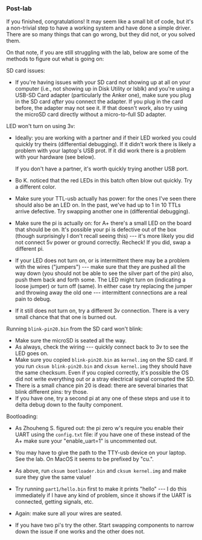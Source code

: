 ### Post-lab

If you finished, congratulations!  It may seem like a small bit of code, but it's 
a non-trivial step to have a working system and have done a simple driver.   There
are so many things that can go wrong, but they did not, or you solved them.

On that note, if you are still struggling with the lab, below are some of the 
methods to figure out what is going on:

SD card issues:

  - If you're having issues with your SD card not showing up at
    all on your computer (i.e., not showing up in Disk Utility or lsblk)
    and you're using a USB-SD Card adapter (particularly the Anker one),
    make sure you plug in the SD card *after* you connect the adapter. If
    you plug in the card before, the adapter may not see it. If that
    doesn't work, also try using the microSD card directly without a
    micro-to-full SD adapter.

LED won't turn on using 3v:

  - Ideally: you are working with a partner and if their LED worked
    you could quickly try theirs (differential debugging).  If it didn't
    work there is likely a problem with your laptop's USB prot.  If it did
    work there is a problem with your hardware (see below).

    If you don't have a partner, it's worth quickly trying another USB port.

  - Bo K. noticed that the red LEDs in this batch often blow out quickly.  Try
    a different color.

  - Make sure your TTL-usb actually has power: for the ones I've seen
    there should also be an LED on.   In the past, we've had up to 1 in
    10 TTLs arrive defective.  Try swapping another one in (differential
    debugging).

  - Make sure the pi is actually on: for A+ there's a small LED on the
    board that should be on.  It's possible your pi is defective out
    of the box (though surprisingly I don't recall seeing this) ---
    it's more likely you did not connect 5v power or ground correctly.
    Recheck!  If you did, swap a different pi.

  - If your LED does not turn on, or is intermittent there may be a problem with the 
    wires ("jumpers") --- make sure that they are pushed all the way down (you should
    not be able to see the silver part of the pin) also, push them back and forth some.
    The LED might turn on (indicating a loose jumper) or turn off (same).  In either
    case try replacing the jumper and throwing away the old one --- intermittent
    connections are a real pain to debug.

  - If it still does not turn on, try a different 3v connection.  There is a very
    small chance that that one is burned out. 

Running `blink-pin20.bin` from the SD card won't blink:

  - Make sure the microSD is seated all the way.
  - As always, check the wiring --- quickly connect back to 3v to see the
    LED goes on.
  - Make sure you copied `blink-pin20.bin` as `kernel.img` on the SD card.
    If you run `cksum blink-pin20.bin` and `cksum kernel.img` they
    should have the same checksum.  Even if you copied correctly, it's
    possible the OS did not write everything out or a stray electrical
    signal corrupted the SD.
  - There is a small chance pin 20 is dead: there are several binaries that
    blink different pins: try those.
  - If you have one, try a second pi at any one of these steps and use it 
    to delta debug down to the faulty component.   

Bootloading:

  - As Zhouheng S. figured out: the pi zero w's require you enable their UART
    using the `config.txt` file: if you have one of these instead of the A+
    make sure your "enable_uart=1" is uncommented out.

  - You may have to give the path to the TTY-usb device on your laptop.
    See the lab.  On MacOS it seems to be prefixed by "cu.".

  - As above, run `cksum bootloader.bin` and `cksum kernel.img` and make sure
    they give the same value!

  - Try running `part1/hello.bin` first to make it prints "hello" --- I do 
    this immediately if I have any kind of problem, since it shows if the 
    UART is connected, getting signals, etc.

  - Again: make sure all your wires are seated.

  - If you have two pi's try the other.  Start swapping components to 
    narrow down the issue if one works and the other does not.
